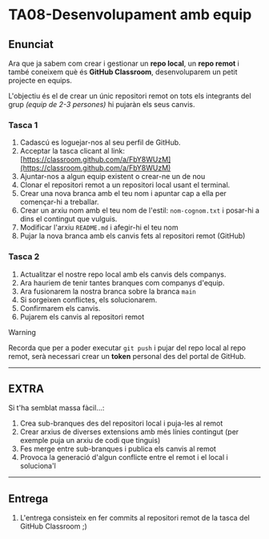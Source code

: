# TA08-Desenvolupament amb equip

## Enunciat
Ara que ja sabem com crear i gestionar un **repo local**, un **repo remot** i també coneixem què és **GitHub Classroom**, desenvoluparem un petit projecte en equips.

L'objectiu és el de crear un únic repositori remot on tots els integrants del grup *(equip de 2-3 persones)* hi pujaràn els seus canvis.

### Tasca 1
1. Cadascú es loguejar-nos al seu perfil de GitHub.
2. Acceptar la tasca clicant al link: [https://classroom.github.com/a/FbY8WUzM](https://classroom.github.com/a/FbY8WUzM)
3. Ajuntar-nos a algun equip existent o crear-ne un de nou
4. Clonar el repositori remot a un repositori local usant el terminal.
5. Crear una nova branca amb el teu nom i apuntar cap a ella per començar-hi a treballar.
6. Crear un arxiu nom amb el teu nom de l'estil: `nom-cognom.txt` i posar-hi a dins el contingut que vulguis.
7. Modificar l'arxiu `README.md` i afegir-hi el teu nom
8. Pujar la nova branca amb els canvis fets al repositori remot (GitHub)
### Tasca 2
1. Actualitzar el nostre repo local amb els canvis dels companys.
2. Ara hauriem de tenir tantes branques com companys d'equip.
3. Ara fusionarem la nostra branca sobre la branca `main`
4. Si sorgeixen conflictes, els solucionarem.
5. Confirmarem els canvis.
6. Pujarem els canvis al repositori remot

>[!WARNING]
>Recorda que per a poder executar `git push` i pujar del repo local al repo remot, serà necessari crear un **token** personal des del portal de GitHub. 

---
## EXTRA
Si t'ha semblat massa fàcil...:
1. Crea sub-branques des del repositori local i puja-les al remot
2. Crear arxius de diverses extensions amb més línies contingut (per exemple puja un arxiu de codi que tinguis)
3. Fes merge entre sub-branques i publica els canvis al remot
4. Provoca la generació d'algun conflicte entre el remot i el local i soluciona'l


---
## Entrega
1. L'entrega consisteix en fer commits al repositori remot de la tasca del GitHub Classroom ;)
